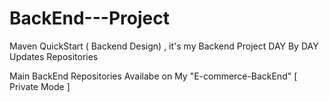 # BackEnd---Project
Maven QuickStart ( Backend Design) , it's my Backend Project DAY By DAY Updates Repositories

Main BackEnd Repositories Availabe on My "E-commerce-BackEnd" [ Private Mode ]

